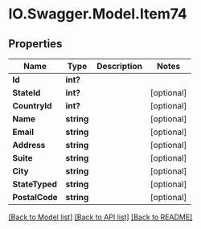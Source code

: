 # IO.Swagger.Model.Item74
## Properties

Name | Type | Description | Notes
------------ | ------------- | ------------- | -------------
**Id** | **int?** |  | 
**StateId** | **int?** |  | [optional] 
**CountryId** | **int?** |  | [optional] 
**Name** | **string** |  | [optional] 
**Email** | **string** |  | [optional] 
**Address** | **string** |  | [optional] 
**Suite** | **string** |  | [optional] 
**City** | **string** |  | [optional] 
**StateTyped** | **string** |  | [optional] 
**PostalCode** | **string** |  | [optional] 

[[Back to Model list]](../README.md#documentation-for-models) [[Back to API list]](../README.md#documentation-for-api-endpoints) [[Back to README]](../README.md)

